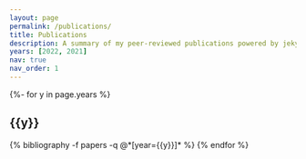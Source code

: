 ```yaml
---
layout: page
permalink: /publications/
title: Publications
description: A summary of my peer-reviewed publications powered by jekyll-scholar. Use the HTML links to visit the journal page or the PDF button to download the article. 
years: [2022, 2021]
nav: true
nav_order: 1
---
```

<!-- _pages/publications.md -->
<div class="publications">

{%- for y in page.years %}
  <h2 class="year">{{y}}</h2>
  {% bibliography -f papers -q @*[year={{y}}]* %}
{% endfor %}

</div>
